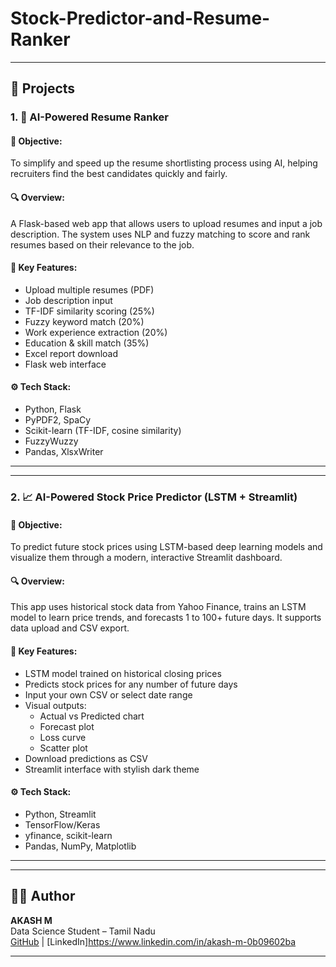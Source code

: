 # Stock-Predictor-and-Resume-Ranker

---

## 📌 Projects

### 1. 📝 AI-Powered Resume Ranker

#### 🚀 Objective:
To simplify and speed up the resume shortlisting process using AI, helping recruiters find the best candidates quickly and fairly.

#### 🔍 Overview:
A Flask-based web app that allows users to upload resumes and input a job description. The system uses NLP and fuzzy matching to score and rank resumes based on their relevance to the job.

#### 🎯 Key Features:
- Upload multiple resumes (PDF)
- Job description input
- TF-IDF similarity scoring (25%)
- Fuzzy keyword match (20%)
- Work experience extraction (20%)
- Education & skill match (35%)
- Excel report download
- Flask web interface

#### ⚙️ Tech Stack:
- Python, Flask
- PyPDF2, SpaCy
- Scikit-learn (TF-IDF, cosine similarity)
- FuzzyWuzzy
- Pandas, XlsxWriter

---

---

### 2. 📈 AI-Powered Stock Price Predictor (LSTM + Streamlit)

#### 🚀 Objective:
To predict future stock prices using LSTM-based deep learning models and visualize them through a modern, interactive Streamlit dashboard.

#### 🔍 Overview:
This app uses historical stock data from Yahoo Finance, trains an LSTM model to learn price trends, and forecasts 1 to 100+ future days. It supports data upload and CSV export.

#### 🎯 Key Features:
- LSTM model trained on historical closing prices
- Predicts stock prices for any number of future days
- Input your own CSV or select date range
- Visual outputs:
  - Actual vs Predicted chart
  - Forecast plot
  - Loss curve
  - Scatter plot
- Download predictions as CSV
- Streamlit interface with stylish dark theme

#### ⚙️ Tech Stack:
- Python, Streamlit
- TensorFlow/Keras
- yfinance, scikit-learn
- Pandas, NumPy, Matplotlib
___

---


## 👨‍💻 Author

**AKASH M**  
Data Science Student – Tamil Nadu  
[GitHub](https://github.com/Akashsuga) | [LinkedIn]https://www.linkedin.com/in/akash-m-0b09602ba

---
